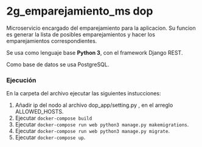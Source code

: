 # 2g_emparejamiento_ms dop

Microservicio encargado del emparejamiento para la aplicacion. Su funcion es generar la lista de posibles emparejamientos y hacer los emparejamientos correspondientes.

Se usa como lenguaje base **Python 3**, con el framework Django REST.

Como base de datos se usa PostgreSQL.

### Ejecución

En la carpeta del archivo ejecutar las siguientes instucciones:

1. Añadir ip del nodo al archivo dop_app/setting.py , en el arreglo ALLOWED_HOSTS.
2. Ejecutar `docker-compose build`
3. Ejecutar `docker-compose run web python3 manage.py makemigrations`.
4. Ejecutar `docker-compose run web python3 manage.py migrate`.
5. Ejecutar `docker-compose up`.
